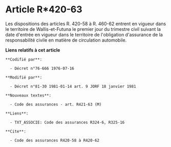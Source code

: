 # Article R*420-63

Les dispositions des articles R. 420-58 à R. 460-62 entrent en vigueur dans le territoire de Wallis-et-Futuna le premier jour
du trimestre civil suivant la date d'entrée en vigueur dans le territoire de l'obligation d'assurance de la responsabilité
civile en matière de circulation automobile.

**Liens relatifs à cet article**

	**Codifié par**:

	  - Décret n°76-666 1976-07-16

	**Modifié par**:

	  - Décret n°81-30 1981-01-14 art. 9 JORF 18 janvier 1981

	**Nouveaux textes**:

	  - Code des assurances - art. R421-63 (M)

	**Liens**:

	  - TXT_ASSOCIE: Code des assurances R324-6, R325-16

	**Cite**:

	  - Code des assurances R420-58 à R420-62
